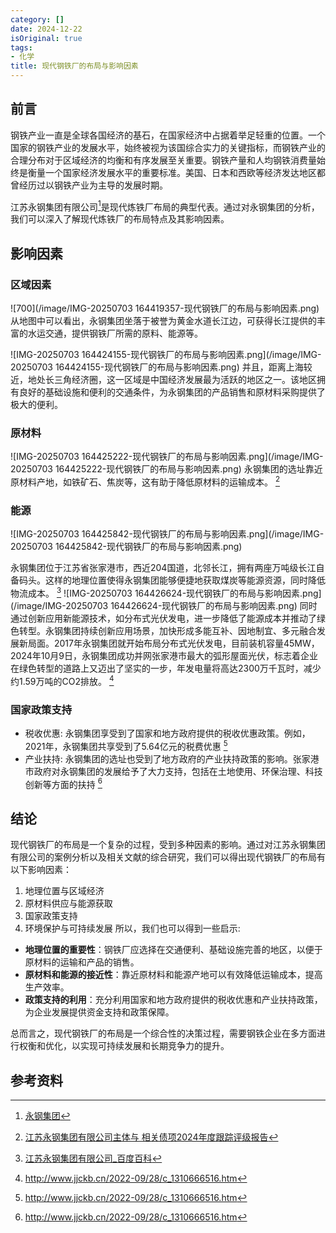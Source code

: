 ```yaml
---
category: []
date: 2024-12-22
isOriginal: true
tags:
- 化学
title: 现代钢铁厂的布局与影响因素
---
```


## 前言

  钢铁产业一直是全球各国经济的基石，在国家经济中占据着举足轻重的位置。一个国家的钢铁产业的发展水平，始终被视为该国综合实力的关键指标，而钢铁产业的合理分布对于区域经济的均衡和有序发展至关重要。钢铁产量和人均钢铁消费量始终是衡量一个国家经济发展水平的重要标准。美国、日本和西欧等经济发达地区都曾经历过以钢铁产业为主导的发展时期。
  
江苏永钢集团有限公司[^1]是现代炼铁厂布局的典型代表。通过对永钢集团的分析，我们可以深入了解现代炼铁厂的布局特点及其影响因素。

## 影响因素
### 区域因素
![700](/image/IMG-20250703 164419357-现代钢铁厂的布局与影响因素.png)
从地图中可以看出，永钢集团坐落于被誉为黄金水道长江边，可获得长江提供的丰富的水运交通，提供钢铁厂所需的原料、能源等。

![IMG-20250703 164424155-现代钢铁厂的布局与影响因素.png](/image/IMG-20250703 164424155-现代钢铁厂的布局与影响因素.png)
并且，距离上海较近，地处长三角经济圈，这一区域是中国经济发展最为活跃的地区之一。该地区拥有良好的基础设施和便利的交通条件，为永钢集团的产品销售和原材料采购提供了极大的便利。
### 原材料
![IMG-20250703 164425222-现代钢铁厂的布局与影响因素.png](/image/IMG-20250703 164425222-现代钢铁厂的布局与影响因素.png)
永钢集团的选址靠近原材料产地，如铁矿石、焦炭等，这有助于降低原材料的运输成本。 [^2]

### 能源
![IMG-20250703 164425842-现代钢铁厂的布局与影响因素.png](/image/IMG-20250703 164425842-现代钢铁厂的布局与影响因素.png)

永钢集团位于江苏省张家港市，西近204国道，北邻长江，拥有两座万吨级长江自备码头。这样的地理位置使得永钢集团能够便捷地获取煤炭等能源资源，同时降低物流成本。 [^3]
![IMG-20250703 164426624-现代钢铁厂的布局与影响因素.png](/image/IMG-20250703 164426624-现代钢铁厂的布局与影响因素.png)
同时通过创新应用新能源技术，如分布式光伏发电，进一步降低了能源成本并推动了绿色转型。永钢集团持续创新应用场景，加快形成多能互补、因地制宜、多元融合发展新局面。2017年永钢集团就开始布局分布式光伏发电，目前装机容量45MW，2024年10月9日，永钢集团成功并网张家港市最大的弧形屋面光伏，标志着企业在绿色转型的道路上又迈出了坚实的一步，年发电量将高达2300万千瓦时，减少约1.59万吨的CO2排放。 [^4]

### 国家政策支持
- 税收优惠: 永钢集团享受到了国家和地方政府提供的税收优惠政策。例如，2021年，永钢集团共享受到了5.64亿元的税费优惠 [^4]
- 产业扶持: 永钢集团的选址也受到了地方政府的产业扶持政策的影响。张家港市政府对永钢集团的发展给予了大力支持，包括在土地使用、环保治理、科技创新等方面的扶持 [^4]
## 结论
现代钢铁厂的布局是一个复杂的过程，受到多种因素的影响。通过对江苏永钢集团有限公司的案例分析以及相关文献的综合研究，我们可以得出现代钢铁厂的布局有以下影响因素：
1. 地理位置与区域经济
2. 原材料供应与能源获取
3. 国家政策支持
4. 环境保护与可持续发展
所以，我们也可以得到一些启示:
- **地理位置的重要性**：钢铁厂应选择在交通便利、基础设施完善的地区，以便于原材料的运输和产品的销售。
- **原材料和能源的接近性**：靠近原材料和能源产地可以有效降低运输成本，提高生产效率。
- **政策支持的利用**：充分利用国家和地方政府提供的税收优惠和产业扶持政策，为企业发展提供资金支持和政策保障。

总而言之，现代钢铁厂的布局是一个综合性的决策过程，需要钢铁企业在多方面进行权衡和优化，以实现可持续发展和长期竞争力的提升。
## 参考资料

[^1]: [永钢集团](http://www.yong-gang.com/)

[^2]: [江苏永钢集团有限公司主体与 相关债项2024年度跟踪评级报告](https://static.cninfo.com.cn/finalpage/2024-06-14/1220357770.pdf)

[^3]: [江苏永钢集团有限公司_百度百科](https://baike.baidu.com/item/%E6%B1%9F%E8%8B%8F%E6%B0%B8%E9%92%A2%E9%9B%86%E5%9B%A2%E6%9C%89%E9%99%90%E5%85%AC%E5%8F%B8/3713734)

[^4]: http://www.jjckb.cn/2022-09/28/c_1310666516.htm